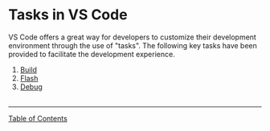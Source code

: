# Tasks in VS Code

VS Code offers a great way for developers to customize their development
environment through the use of "tasks". The following key tasks have been
provided to facilitate the development experience.

1. [Build](BUILD.md)
2. [Flash](FLASH.md)
3. [Debug](DEBUG.md) <br><br>

-----

[Table of Contents](../../README.md)
